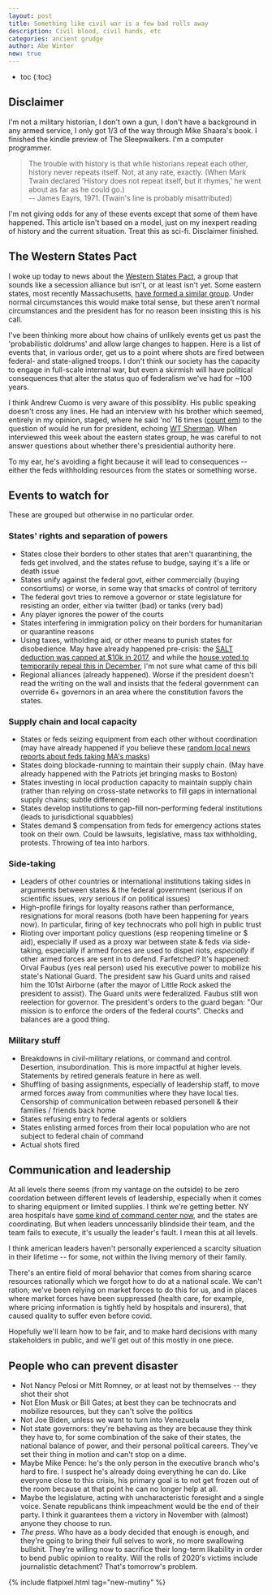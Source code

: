 ```yaml
---
layout: post
title: Something like civil war is a few bad rolls away
description: Civil blood, civil hands, etc
categories: ancient grudge
author: Abe Winter
new: true
---
```


* toc
{:toc}

## Disclaimer

I'm not a military historian, I don't own a gun, I don't have a background in any armed service, I only got 1/3 of the way through Mike Shaara's book. I finished the kindle preview of The Sleepwalkers. I'm a computer programmer.

> The trouble with history is that while historians repeat each other, history never repeats itself. Not, at any rate, exactly. (When Mark Twain declared 'History does not repeat itself, but it rhymes,' he went about as far as he could go.)
> <br> -- James Eayrs, 1971. (Twain's line is probably misattributed)

I'm not giving odds for any of these events except that some of them have happened. This article isn't based on a model, just on my inexpert reading of history and the current situation. Treat this as sci-fi. Disclaimer finished.

## The Western States Pact

I woke up today to news about the [Western States Pact](https://www.gov.ca.gov/2020/04/13/california-oregon-washington-announce-western-states-pact/), a group that sounds like a secession alliance but isn't, or at least isn't yet. Some eastern states, most recently Massachusetts, [have formed a similar group](https://www.bloomberg.com/news/articles/2020-04-13/cuomo-says-governors-to-unveil-plan-to-coordinate-reopenings?sref=KG1raLNJ). Under normal circumstances this would make total sense, but these aren't normal circumstances and the president has for no reason been insisting this is his call.

I've been thinking more about how chains of unlikely events get us past the 'probabilistic doldrums' and allow large changes to happen. Here is a list of events that, in various order, get us to a point where shots are fired between federal- and state-aligned troops. I don't think our society has the capacity to engage in full-scale internal war, but even a skirmish will have political consequences that alter the status quo of federalism we've had for ~100 years.

I think Andrew Cuomo is very aware of this possiblity. His public speaking doesn't cross any lines. He had an interview with his brother which seemed, entirely in my opinion, staged, where he said 'no' 16 times ([count em](https://www.cnn.com/2020/03/31/politics/andrew-cuomo-2024-2028-president/index.html)) to the question of would he run for president, echoing [WT Sherman](https://en.wikipedia.org/wiki/Shermanesque_statement). When interviewed this week about the eastern states group, he was careful to not answer questions about whether there's presidential authority here.

To my ear, he's avoiding a fight because it will lead to consequences -- either the feds withholding resources from the states or something worse.

## Events to watch for

These are grouped but otherwise in no particular order.

### States' rights and separation of powers

* States close their borders to other states that aren't quarantining, the feds get involved, and the states refuse to budge, saying it's a life or death issue
* States unify against the federal govt, either commercially (buying consortiums) or worse, in some way that smacks of control of territory
* The federal govt tries to remove a governor or state legislature for resisting an order, either via twitter (bad) or tanks (very bad)
* Any player ignores the power of the courts
* States interfering in immigration policy on their borders for humanitarian or quarantine reasons
* Using taxes, witholding aid, or other means to punish states for disobedience. May have already happened pre-crisis: the [SALT deduction was capped at $10k in 2017](https://taxfoundation.org/final-tax-cuts-and-jobs-act-details-analysis/), and while the [house voted to temporarily repeal this in December](https://thehill.com/policy/finance/475352-house-votes-to-temporarily-repeal-trump-salt-deduction-cap), I'm not sure what came of this bill
* Regional alliances (already happened). Worse if the president doesn't read the writing on the wall and insists that the federal government can override 6+ governors in an area where the constitution favors the states.

### Supply chain and local capacity

* States or feds seizing equipment from each other without coordination (may have already happened if you believe these [random local news reports about feds taking MA's masks](https://www.dailykos.com/stories/2020/4/4/1934221/-Someone-Seized-3-000-000-Masks-From-Massachusetts-At-The-Port-in-NYC))
* States doing blockade-running to maintain their supply chain. (May have already happened with the Patriots jet bringing masks to Boston)
* States investing in local production capacity to maintain supply chain (rather than relying on cross-state networks to fill gaps in international supply chains; subtle difference)
* States develop institutions to gap-fill non-performing federal institutions (leads to jurisdictional squabbles)
* States demand $ compensation from feds for emergency actions states took on their own. Could be lawsuits, legislative, mass tax withholding, protests. Throwing of tea into harbors.

### Side-taking

* Leaders of other countries or international institutions taking sides in arguments between states & the federal government (serious if on scientific issues, *very* serious if on political issues)
* High-profile firings for loyalty reasons rather than performance, resignations for moral reasons (both have been happening for years now). In particular, firing of key technocrats who poll high in public trust
* Rioting over important policy questions (esp reopening timeline or $ aid), especially if used as a proxy war between state & feds via side-taking, especially if armed forces are used to dispel riots, *especially* if other armed forces are sent in to defend. Farfetched? It's happened: Orval Faubus (yes real person) used his executive power to mobilize his state's National Guard. The president saw his Guard units and raised him the 101st Airborne (after the mayor of Little Rock asked the president to assist). The Guard units were federalized. Faubus still won reelection for governor. The president's orders to the guard began: "Our mission is to enforce the orders of the federal courts". Checks and balances are a good thing.

### Military stuff

* Breakdowns in civil-military relations, or command and control. Desertion, insubordination. This is more impactful at higher levels. Statements by retired generals feature in here as well.
* Shuffling of basing assignments, especially of leadership staff, to move armed forces away from communities where they have local ties. Censorship of communication between rebased personell & their families / friends back home
* States refusing entry to federal agents or soldiers
* States enlisting armed forces from their local population who are not subject to federal chain of command
* Actual shots fired

## Communication and leadership

At all levels there seems (from my vantage on the outside) to be zero coordation between different levels of leadership, especially when it comes to sharing equipment or limited supplies. I think we're getting better. NY area hospitals have [some kind of command center now](https://www.governor.ny.gov/news/amid-ongoing-covid-19-pandemic-governor-cuomo-announces-statewide-public-private-hospital-plan), and the states are coordinating. But when leaders unncessarily blindside their team, and the team fails to execute, it's usually the leader's fault. I mean this at all levels.

I think american leaders haven't personally experienced a scarcity situation in their lifetime -- for some, not within the living memory of their family.

There's an entire field of moral behavior that comes from sharing scarce resources rationally which we forgot how to do at a national scale. We can't ration; we've been relying on market forces to do this for us, and in places where market forces have been suppressed (health care, for example, where pricing information is tightly held by hospitals and insurers), that caused quality to suffer even before covid.

Hopefully we'll learn how to be fair, and to make hard decisions with many stakeholders in public, and we'll get out of this mostly in one piece.

## People who can prevent disaster

* Not Nancy Pelosi or Mitt Romney, or at least not by themselves -- they shot their shot
* Not Elon Musk or Bill Gates; at best they can be technocrats and mobilize resources, but they can't solve the politics
* Not Joe Biden, unless we want to turn into Venezuela
* Not state governors: they're behaving as they are because they think they have to, for some combination of the sake of their states, the national balance of power, and their personal political careers. They've set their thing in motion and can't stop on a dime.
* Maybe Mike Pence: he's the only person in the executive branch who's hard to fire. I suspect he's already doing everything he can do. Like everyone close to this crisis, his primary goal is to not get frozen out of the room because at that point he can no longer help at all.
* Maybe the legislature, acting with uncharacteristic foresight and a single voice. Senate republicans think impeachment would be the end of their party. I think it guarantees them a victory in November with (almost) anyone they choose to run.
* *The press*. Who have as a body decided that enough is enough, and they're going to bring their full selves to work, no more swallowing bullshit. They're willing now to sacrifice their long-term likability in order to bend public opinion to reality. Will the rolls of 2020's victims include journalistic detachment? That's tomorrow's problem.

{% include flatpixel.html tag="new-mutiny" %}

